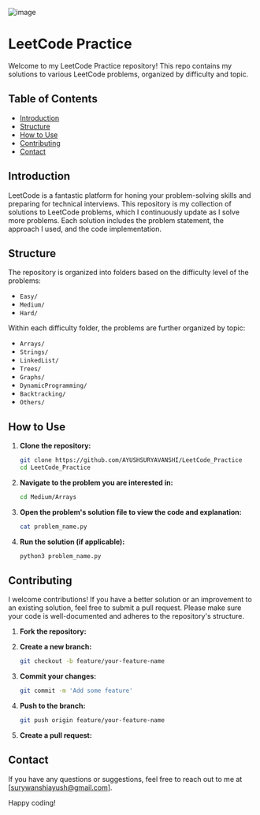 
![image](https://github.com/AYUSHSURYAVANSHI/LeetCode_Practice/assets/113771722/7b8ac9a0-3b57-40dd-8288-34884ea269c5)
# LeetCode Practice

Welcome to my LeetCode Practice repository! This repo contains my solutions to various LeetCode problems, organized by difficulty and topic.

## Table of Contents

- [Introduction](#introduction)
- [Structure](#structure)
- [How to Use](#how-to-use)
- [Contributing](#contributing)
- [Contact](#contact)

## Introduction

LeetCode is a fantastic platform for honing your problem-solving skills and preparing for technical interviews. This repository is my collection of solutions to LeetCode problems, which I continuously update as I solve more problems. Each solution includes the problem statement, the approach I used, and the code implementation.

## Structure

The repository is organized into folders based on the difficulty level of the problems:

- `Easy/`
- `Medium/`
- `Hard/`

Within each difficulty folder, the problems are further organized by topic:

- `Arrays/`
- `Strings/`
- `LinkedList/`
- `Trees/`
- `Graphs/`
- `DynamicProgramming/`
- `Backtracking/`
- `Others/`

## How to Use

1. **Clone the repository:**
    ```sh
    git clone https://github.com/AYUSHSURYAVANSHI/LeetCode_Practice
    cd LeetCode_Practice
    ```

2. **Navigate to the problem you are interested in:**
    ```sh
    cd Medium/Arrays
    ```

3. **Open the problem's solution file to view the code and explanation:**
    ```sh
    cat problem_name.py
    ```

4. **Run the solution (if applicable):**
    ```sh
    python3 problem_name.py
    ```

## Contributing

I welcome contributions! If you have a better solution or an improvement to an existing solution, feel free to submit a pull request. Please make sure your code is well-documented and adheres to the repository's structure.

1. **Fork the repository:**

2. **Create a new branch:**
    ```sh
    git checkout -b feature/your-feature-name
    ```

3. **Commit your changes:**
    ```sh
    git commit -m 'Add some feature'
    ```

4. **Push to the branch:**
    ```sh
    git push origin feature/your-feature-name
    ```

5. **Create a pull request:**

## Contact

If you have any questions or suggestions, feel free to reach out to me at [surywanshiayush@gmail.com].

Happy coding!
